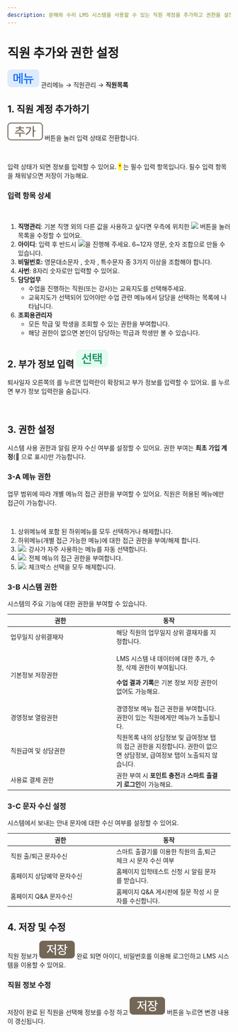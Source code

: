 ```yaml
---
description: 문해와 수리 LMS 시스템을 사용할 수 있는 직원 계정을 추가하고 권한을 설정하는 방법을 알아봅니다.
---
```


# 직원 추가와 권한 설정

![](../../.gitbook/assets/chip_menu.svg) 관리메뉴 → 직원관리 → **직원목록**

## 1. 직원 계정 추가하기

<img src="../../.gitbook/assets/Btn_Add.svg" alt="" data-size="original"> 버튼을 눌러 입력 상태로 전환합니다.&#x20;

<figure><img src="../../.gitbook/assets/직원추가_1.png" alt=""><figcaption></figcaption></figure>

입력 상태가 되면 정보를 입력할 수 있어요. <mark style="color:red;">\*</mark> 는 필수 입력 항목입니다. 필수 입력 항목을 채워넣으면 저장이 가능해요.

### 입력 항목 상세

<figure><img src="../../.gitbook/assets/직원추가_2.png" alt=""><figcaption></figcaption></figure>

1. **직명관리**: 기본 직명 외의 다른 값을 사용하고 싶다면 우측에 위치한 ![](../../.gitbook/assets/Btn_직명관리.svg) 버튼을 눌러 목록을 수정할 수 있어요.
2. **아이디**: 입력 후 반드시 ![](../../.gitbook/assets/Btn_중복확인.svg)을 진행해 주세요. 6\~12자 영문, 숫자 조합으로 만들 수 있습니다.
3. **비밀번호:** 영문대소문자 , 숫자 , 특수문자 중 3가지 이상을 조합해야 합니다.
4. **사번**: 8자리 숫자로만 입력할 수 있어요. &#x20;
5. **담당업무**&#x20;
   * 수업을 진행하는 직원(또는 강사)는 교육지도를 선택해주세요.&#x20;
   * 교육지도가 선택되어 있어야만 수업 관련 메뉴에서 담당을 선택하는 목록에 나타납니다.
6. **조회용관리자**
   * 모든 학급 및 학생을 조회할 수 있는 권한을 부여합니다.&#x20;
   * 해당 권한이 없으면 본인이 담당하는 학급과 학생만 볼 수 있습니다.

## 2. 부가 정보 입력 ![](../../.gitbook/assets/chip_option.svg)

퇴사일자 오른쪽의 <img src="../../.gitbook/assets/Btn_기본정보전체보기.svg" alt="" data-size="original">를 누르면 입력란이 확장되고 부가 정보를 입력할 수 있어요. <img src="../../.gitbook/assets/Btn_기본정보 요약보기.svg" alt="" data-size="original">를 누르면 부가 정보 입력란을 숨깁니다.

<div align="left"><figure><img src="../../.gitbook/assets/직원추가_3.png" alt="" width="563"><figcaption></figcaption></figure></div>

## 3. 권한 설정&#x20;

시스템 사용 권한과 알림 문자 수신 여부를 설정할 수 있어요. 권한 부여는 **최초 가입 계정**(👑 으로 표시)만 가능합니다.

### 3-A 메뉴 권한

업무 범위에 따라 개별 메뉴의 접근 권한을 부여할 수 있어요. 직원은 허용된 메뉴에만 접근이 가능합니다.

<figure><img src="../../.gitbook/assets/직원추가_메뉴권한.png" alt=""><figcaption></figcaption></figure>

1. 상위메뉴에 포함 된 하위메뉴를 모두 선택하거나 해제합니다.
2. 하위메뉴(개별 접근 가능한 메뉴)에 대한 접근 권한을 부여/해제 합니다.
3. ![](<../../.gitbook/assets/btn_교사 메뉴만 선택.svg>): 강사가 자주 사용하는 메뉴를 자동 선택합니다.
4. ![](../../.gitbook/assets/btn_전체선택.svg): 전체 메뉴의 접근 권한을 부여합니다.
5. ![](../../.gitbook/assets/btn_전체취소.svg): 체크박스 선택을 모두 해제합니다.

### 3-B 시스템 권한

시스템의 주요 기능에 대한 권한을 부여할 수 있습니다.

<table><thead><tr><th width="225">권한</th><th>동작</th><th data-hidden></th></tr></thead><tbody><tr><td>업무일지 상위결재자</td><td>해당 직원의 업무일지 상위 결재자를 지정합니다.</td><td></td></tr><tr><td>기본정보 저장권한</td><td><p>LMS 시스템 내 데이터에 대한 추가, 수정, 삭제 권한이 부여됩니다. </p><p><strong>수업 결과 기록</strong>은 기본 정보 저장 권한이 없어도 가능해요.</p></td><td></td></tr><tr><td>경영정보 열람권한</td><td>경영정보 메뉴 접근 권한을 부여합니다. 권한이 있는 직원에게만 메뉴가 노출됩니다.</td><td></td></tr><tr><td>직원급여 및 상담권한</td><td>직원목록 내의 상담정보 및 급여정보 탭의 접근 권한을 지정합니다. 권한이 없으면 상담정보, 급여정보 탭이 노출되지 않습니다.</td><td></td></tr><tr><td>사용료 결제 권한</td><td>권한 부여 시 <strong>포인트 충전</strong>과 <strong>스마트 출결기 로그인</strong>이 가능해요.</td><td></td></tr></tbody></table>

### 3-C 문자 수신 설정

시스템에서 보내는 안내 문자에 대한 수신 여부를 설정할 수 있어요.

<table><thead><tr><th width="225">권한</th><th>동작</th><th data-hidden></th></tr></thead><tbody><tr><td>직원 출/퇴근 문자수신</td><td>스마트 출결기를 이용한 직원의 출,퇴근 체크 시 문자 수신 여부</td><td></td></tr><tr><td>홈페이지 상담예약 문자수신</td><td>홈페이지 입학테스트 신청 시 알림 문자를 받습니다.</td><td></td></tr><tr><td>홈페이지 Q&#x26;A 문자수신</td><td>홈페이지 Q&#x26;A 게시판에 질문 작성 시 문자를 수신합니다.</td><td></td></tr></tbody></table>

## 4. 저장 및 수정

직원 정보가 ![](../../.gitbook/assets/Btn_Save.svg) 완료 되면 아이디, 비밀번호를 이용해 로그인하고 LMS 시스템을 이용할 수 있어요.

### 직원 정보 수정

저장이 완료 된 직원을 선택해 정보를 수정 하고 ![](../../.gitbook/assets/Btn_Save.svg) 버튼을 누르면 변경 내용이 갱신됩니다.
